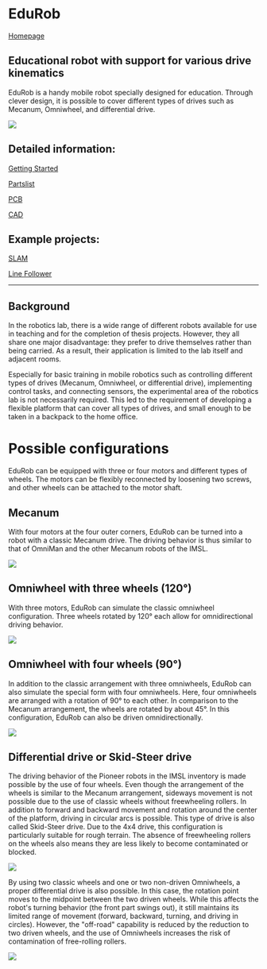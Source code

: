 # EduRob
[Homepage](https://www.imsl.fh-dortmund.de/mobile-roboter/edurob/)
## Educational robot with support for various drive kinematics

EduRob is a handy mobile robot specially designed for education. Through clever design, it is possible to cover different types of drives such as Mecanum, Omniwheel, and differential drive.

![](https://www.imsl.fh-dortmund.de/wp-content/uploads/2023/01/EduRob-Gruppenfoto-1920-768x511.jpg "")

## Detailed information:

[Getting Started](Doc/README.md)

[Partslist](Doc/Partslist/README.md)

[PCB](PCB/README.md) 

[CAD](CAD/README.md) 

## Example projects:

[SLAM](Projects/SLAM/README.md)

[Line Follower](https://github.com/blssed/EduRob-LineFollower)



---

## Background

In the robotics lab, there is a wide range of different robots available for use in teaching and for the completion of thesis projects. However, they all share one major disadvantage: they prefer to drive themselves rather than being carried. As a result, their application is limited to the lab itself and adjacent rooms.

Especially for basic training in mobile robotics such as controlling different types of drives (Mecanum, Omniwheel, or differential drive), implementing control tasks, and connecting sensors, the experimental area of the robotics lab is not necessarily required. This led to the requirement of developing a flexible platform that can cover all types of drives, and small enough to be taken in a backpack to the home office.

# Possible configurations

EduRob can be equipped with three or four motors and different types of wheels. The motors can be flexibly reconnected by loosening two screws, and other wheels can be attached to the motor shaft.

## Mecanum 

With four motors at the four outer corners, EduRob can be turned into a robot with a classic Mecanum drive. The driving behavior is thus similar to that of OmniMan and the other Mecanum robots of the IMSL.

![](https://www.imsl.fh-dortmund.de/wp-content/uploads/2023/01/Mecanum-1920-768x512.jpg "")

## Omniwheel with three wheels (120°)

With three motors, EduRob can simulate the classic omniwheel configuration. Three wheels rotated by 120° each allow for omnidirectional driving behavior.

![](https://www.imsl.fh-dortmund.de/wp-content/uploads/2023/01/Omiwheel-120-1920-768x512.jpg "")

## Omniwheel with four wheels (90°)

In addition to the classic arrangement with three omniwheels, EduRob can also simulate the special form with four omniwheels. Here, four omniwheels are arranged with a rotation of 90° to each other. In comparison to the Mecanum arrangement, the wheels are rotated by about 45°. In this configuration, EduRob can also be driven omnidirectionally.

![](https://www.imsl.fh-dortmund.de/wp-content/uploads/2023/01/Omni-90-1920-768x512.jpg "")

## Differential drive or Skid-Steer drive

The driving behavior of the Pioneer robots in the IMSL inventory is made possible by the use of four wheels. Even though the arrangement of the wheels is similar to the Mecanum arrangement, sideways movement is not possible due to the use of classic wheels without freewheeling rollers. In addition to forward and backward movement and rotation around the center of the platform, driving in circular arcs is possible. This type of drive is also called Skid-Steer drive. Due to the 4x4 drive, this configuration is particularly suitable for rough terrain. The absence of freewheeling rollers on the wheels also means they are less likely to become contaminated or blocked.

![](https://www.imsl.fh-dortmund.de/wp-content/uploads/2023/01/Skidsteering-1920-768x512.jpg "")

By using two classic wheels and one or two non-driven Omniwheels, a proper differential drive is also possible. In this case, the rotation point moves to the midpoint between the two driven wheels. While this affects the robot's turning behavior (the front part swings out), it still maintains its limited range of movement (forward, backward, turning, and driving in circles). However, the "off-road" capability is reduced by the reduction to two driven wheels, and the use of Omniwheels increases the risk of contamination of free-rolling rollers.

![](https://www.imsl.fh-dortmund.de/wp-content/uploads/2023/01/Diff-Omni-1920-768x512.jpg "")